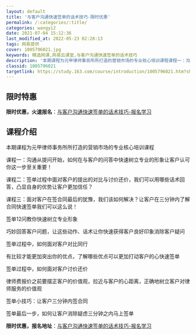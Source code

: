 ```yaml
---
layout: default
title: '与客户沟通快速签单的话术技巧-限时优惠'
permalink: /:categories/:title/
categories: wangyi2
date: 2021-07-04 15:12:36
last_modified_at: 2022-05-23 02:28:13
tags: 网易提供
cover: 1005796021.jpg
keywords: 精选网课,网易云课堂,与客户沟通快速签单的话术技巧
description: '本期课程为元甲律师事务所所打造的营销市场的专业核心培训课程课程一：沟通从提问开始，如何在与客户的问答中快速树立专业的形象'
classid: 1005796021
targetlink: https://study.163.com/course/introduction/1005796021.htm?share=1&shareId=1025206652&utm_campaign=share&utm_medium=iphoneShare&utm_source=&utm_u=1025206652
---
```


## 限时特惠

**限时优惠，火速报名**：[与客户沟通快速签单的话术技巧-报名学习](https://study.163.com/course/introduction/1005796021.htm?share=1&shareId=1025206652&utm_campaign=share&utm_medium=iphoneShare&utm_source=&utm_u=1025206652)

## 课程介绍

本期课程为元甲律师事务所所打造的营销市场的专业核心培训课程

课程一：沟通从提问开始，如何在与客户的问答中快速树立专业的形象让客户认可你这一步至关重要！

课程二：签单过程中面对客户的提出的对比与讨价还价，我们可以用哪些话术回答，凸显自身的优势让客户更加信任？

课程三：面对客户在签合同最后的犹豫，我们该如何解决？让客户在三分钟内了解合同快速签单我们可以这么说！

签单12问教你快速树立专业形象

巧妙回答客户问题，让这些动作、话术让你快速获得客户良好印象消除客户疑问

签单过程中，如何面对客户对比同行

有比较才能更加突出你的优点，了解哪些优点可以更加打动客户的心快速签单

签单过程中，如何面对客户讨价还价

律师费报价之前要摆正客户的价值观，拉近与客户的心距离，正确地树立客户对律师服务的价值观

签单小技巧：让客户三分钟内签合同

签单最后一步，如何让客户消除疑虑三分钟之内马上签单

**限时优惠，报名地址**：[与客户沟通快速签单的话术技巧-报名学习](https://study.163.com/course/introduction/1005796021.htm?share=1&shareId=1025206652&utm_campaign=share&utm_medium=iphoneShare&utm_source=&utm_u=1025206652)

